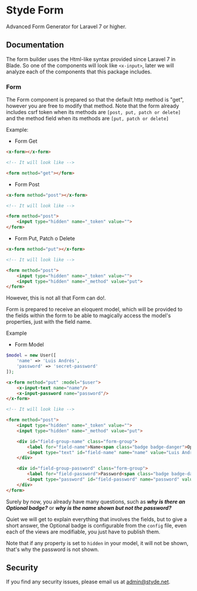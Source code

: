 # Styde Form

Advanced Form Generator for Laravel 7 or higher.

## Documentation

The form builder uses the Html-like syntax provided since Laravel 7 in Blade. 
So one of the components will look like `<x-input>`, 
later we will analyze each of the components that this package includes.

### Form

The Form component is prepared so that the default http method is "get", 
however you are free to modify that method. 
Note that the form already includes csrf token when its methods are `[post, put, patch or delete]`
and the method field when its methods are `[put, patch or delete]`

Example:

* Form Get
```html
<x-form></x-form>

<!-- It will look like -->

<form method="get"></form>
```

* Form Post

```html
<x-form method="post"></x-form>

<!-- It will look like -->

<form method="post">
    <input type="hidden" name="_token" value="">
</form>
```

* Form Put, Patch o Delete

```html
<x-form method="put"></x-form>

<!-- It will look like -->

<form method="post">
    <input type="hidden" name="_token" value="">
    <input type="hidden" name="_method" value="put">
</form>
```

However, this is not all that Form can do!.

Form is prepared to receive an eloquent model, 
which will be provided to the fields within the form to be able to magically 
access the model's properties, just with the field name.

Example

* Form Model

```php
$model = new User([
    'name' => 'Luis Andrés',
    'password' => 'secret-password'
]);
```

```html
<x-form method="put" :model="$user">
    <x-input-text name="name"/>
    <x-input-password name="password"/>
</x-form>

<!-- It will look like -->

<form method="post">
    <input type="hidden" name="_token" value="">
    <input type="hidden" name="_method" value="put">

    <div id="field-group-name" class="form-group">
        <label for="field-name">Name<span class="badge badge-danger">Optional</span></label>
        <input type="text" id="field-name" name="name" value="Luis Andrés" class="form-control">
    </div>

    <div id="field-group-password" class="form-group">
        <label for="field-password">Password<span class="badge badge-danger">Optional</span></label>
        <input type="password" id="field-password" name="password" value="" class="form-control">
    </div>
</form>
```

Surely by now, you already have many questions, 
such as ***why is there an Optional badge?*** or 
***why is the name shown but not the password?***

Quiet we will get to explain everything that involves the fields,
 but to give a short answer, 
 the Optional badge is configurable from the `config` file, 
 even each of the views are modifiable, you just have to publish them.

Note that if any property is set to `hidden` in your model, 
it will not be shown, that's why the password is not shown.

## Security 

If you find any security issues, please email us at admin@styde.net.
